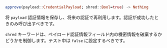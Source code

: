 ```julia
approve(payload::CredentialPayload; shred::Bool=true) -> Nothing
```

将 `payload` 認証情報を保存し、将来の認証で再利用します。認証が成功したときのみ呼び出すべきです。

`shred` キーワードは、ペイロード認証情報フィールド内の機密情報を破棄するかどうかを制御します。テスト中は `false` に設定するべきです。
